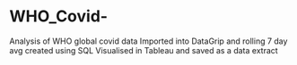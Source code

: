 # WHO_Covid-
Analysis of WHO global covid data 
Imported into DataGrip and rolling 7 day avg created using SQL
Visualised in Tableau and saved as a data extract
